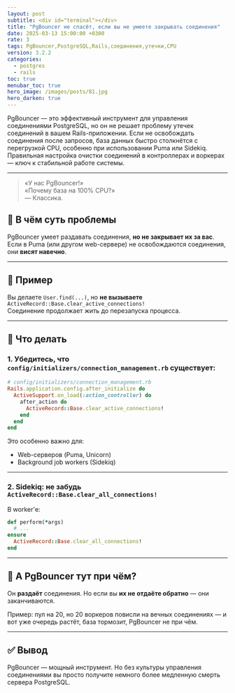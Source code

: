 ```yaml
---
layout: post
subtitle: <div id="terminal"></div>
title: "PgBouncer не спасёт, если вы не умеете закрывать соединения"
date: 2025-03-13 15:00:00 +0300
rate: 3
tags: PgBouncer,PostgreSQL,Rails,соединения,утечки,CPU
version: 3.2.2
categories:
  - postgres
  - rails
toc: true
menubar_toc: true
hero_image: /images/posts/81.jpg
hero_darken: true
---
```

PgBouncer — это эффективный инструмент для управления соединениями PostgreSQL, но он не решает проблему утечек соединений в вашем Rails-приложении. Если не освобождать соединения после запросов, база данных быстро столкнётся с перегрузкой CPU, особенно при использовании Puma или Sidekiq. Правильная настройка очистки соединений в контроллерах и воркерах — ключ к стабильной работе системы.

---

> «У нас PgBouncer!»  
> «Почему база на 100% CPU?»  
> — Классика.

## 🤔 В чём суть проблемы

PgBouncer умеет раздавать соединения, **но не закрывает их за вас**.  
Если в Puma (или другом web-сервере) не освобождаются соединения, они **висят навечно**.

---

## 🧪 Пример

Вы делаете `User.find(...)`, но **не вызываете** `ActiveRecord::Base.clear_active_connections!`  
Соединение продолжает жить до перезапуска процесса.

---

## 🧯 Что делать

### 1. Убедитесь, что `config/initializers/connection_management.rb` существует:

```ruby
# config/initializers/connection_management.rb
Rails.application.config.after_initialize do
  ActiveSupport.on_load(:action_controller) do
    after_action do
      ActiveRecord::Base.clear_active_connections!
    end
  end
end
````

Это особенно важно для:

* Web-серверов (Puma, Unicorn)
* Background job workers (Sidekiq)

---

### 2. Sidekiq: не забудь `ActiveRecord::Base.clear_all_connections!`

В worker'е:

```ruby
def perform(*args)
  # ...
ensure
  ActiveRecord::Base.clear_all_connections!
end
```

---

## 🧠 А PgBouncer тут при чём?

Он **раздаёт** соединения.
Но если вы **их не отдаёте обратно** — они заканчиваются.

Пример: пул на 20, но 20 воркеров повисли на вечных соединениях — и вот уже очередь растёт, база тормозит, PgBouncer не при чём.

---

## ✅ Вывод

PgBouncer — мощный инструмент. Но без культуры управления соединениями вы просто получите немного более медленную смерть сервера PostgreSQL.
